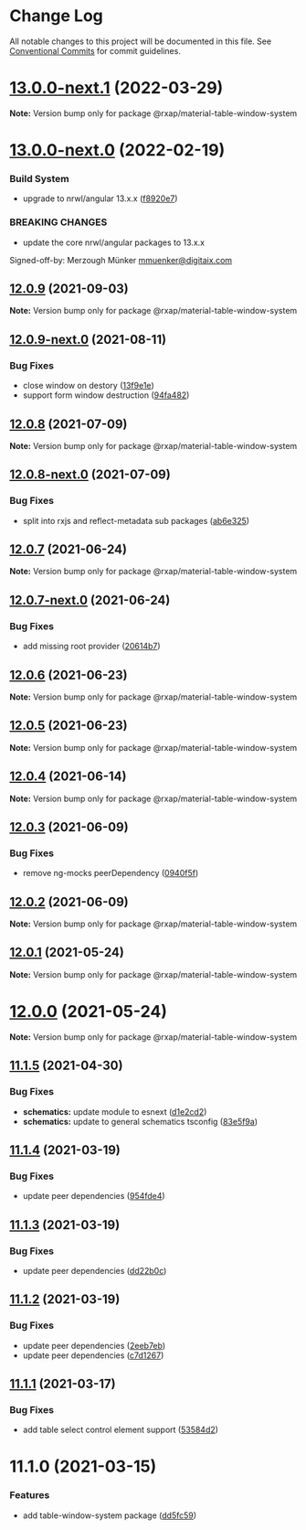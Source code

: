 # Change Log

All notable changes to this project will be documented in this file.
See [Conventional Commits](https://conventionalcommits.org) for commit guidelines.

# [13.0.0-next.1](https://gitlab.com/rxap/packages/compare/@rxap/material-table-window-system@13.0.0-next.0...@rxap/material-table-window-system@13.0.0-next.1) (2022-03-29)

**Note:** Version bump only for package @rxap/material-table-window-system





# [13.0.0-next.0](https://gitlab.com/rxap/packages/compare/@rxap/material-table-window-system@12.0.9...@rxap/material-table-window-system@13.0.0-next.0) (2022-02-19)


### Build System

* upgrade to nrwl/angular 13.x.x ([f8920e7](https://gitlab.com/rxap/packages/commit/f8920e7dde7bd2d4b4efac2b7097543d51482f81))


### BREAKING CHANGES

* update the core nrwl/angular packages to 13.x.x

Signed-off-by: Merzough Münker <mmuenker@digitaix.com>





## [12.0.9](https://gitlab.com/rxap/packages/compare/@rxap/material-table-window-system@12.0.9-next.0...@rxap/material-table-window-system@12.0.9) (2021-09-03)

**Note:** Version bump only for package @rxap/material-table-window-system





## [12.0.9-next.0](https://gitlab.com/rxap/packages/compare/@rxap/material-table-window-system@12.0.8...@rxap/material-table-window-system@12.0.9-next.0) (2021-08-11)


### Bug Fixes

* close window on destory ([13f9e1e](https://gitlab.com/rxap/packages/commit/13f9e1eea56eaab58cef1b5a9f67587d4390c3eb))
* support form window destruction ([94fa482](https://gitlab.com/rxap/packages/commit/94fa482f837556483018683241af42832065dd58))





## [12.0.8](https://gitlab.com/rxap/packages/compare/@rxap/material-table-window-system@12.0.8-next.0...@rxap/material-table-window-system@12.0.8) (2021-07-09)

**Note:** Version bump only for package @rxap/material-table-window-system





## [12.0.8-next.0](https://gitlab.com/rxap/packages/compare/@rxap/material-table-window-system@12.0.7...@rxap/material-table-window-system@12.0.8-next.0) (2021-07-09)


### Bug Fixes

* split into rxjs and reflect-metadata sub packages ([ab6e325](https://gitlab.com/rxap/packages/commit/ab6e32562dbed73752165f3568624f8d3417d7ee))





## [12.0.7](https://gitlab.com/rxap/packages/compare/@rxap/material-table-window-system@12.0.7-next.0...@rxap/material-table-window-system@12.0.7) (2021-06-24)

**Note:** Version bump only for package @rxap/material-table-window-system





## [12.0.7-next.0](https://gitlab.com/rxap/packages/compare/@rxap/material-table-window-system@12.0.6...@rxap/material-table-window-system@12.0.7-next.0) (2021-06-24)


### Bug Fixes

* add missing root provider ([20614b7](https://gitlab.com/rxap/packages/commit/20614b74e6e0c2b04b7737ef528dd5ed7b15c7b8))





## [12.0.6](https://gitlab.com/rxap/packages/compare/@rxap/material-table-window-system@12.0.5...@rxap/material-table-window-system@12.0.6) (2021-06-23)

**Note:** Version bump only for package @rxap/material-table-window-system





## [12.0.5](https://gitlab.com/rxap/packages/compare/@rxap/material-table-window-system@12.0.4...@rxap/material-table-window-system@12.0.5) (2021-06-23)

**Note:** Version bump only for package @rxap/material-table-window-system





## [12.0.4](https://gitlab.com/rxap/packages/compare/@rxap/material-table-window-system@12.0.3...@rxap/material-table-window-system@12.0.4) (2021-06-14)

**Note:** Version bump only for package @rxap/material-table-window-system





## [12.0.3](https://gitlab.com/rxap/packages/compare/@rxap/material-table-window-system@12.0.2...@rxap/material-table-window-system@12.0.3) (2021-06-09)


### Bug Fixes

* remove ng-mocks peerDependency ([0940f5f](https://gitlab.com/rxap/packages/commit/0940f5f9a79d07c3ad82d7cf6ae17aeb28b23158))





## [12.0.2](https://gitlab.com/rxap/packages/compare/@rxap/material-table-window-system@11.1.6...@rxap/material-table-window-system@12.0.2) (2021-06-09)

**Note:** Version bump only for package @rxap/material-table-window-system





## [12.0.1](https://gitlab.com/rxap/packages/compare/@rxap/material-table-window-system@12.0.0...@rxap/material-table-window-system@12.0.1) (2021-05-24)

**Note:** Version bump only for package @rxap/material-table-window-system





# [12.0.0](https://gitlab.com/rxap/packages/compare/@rxap/material-table-window-system@11.1.5...@rxap/material-table-window-system@12.0.0) (2021-05-24)

**Note:** Version bump only for package @rxap/material-table-window-system





## [11.1.5](https://gitlab.com/rxap/packages/compare/@rxap/material-table-window-system@11.1.4...@rxap/material-table-window-system@11.1.5) (2021-04-30)


### Bug Fixes

* **schematics:** update module to esnext ([d1e2cd2](https://gitlab.com/rxap/packages/commit/d1e2cd252f3866471935131187b3acaefe2cca82))
* **schematics:** update to general schematics tsconfig ([83e5f9a](https://gitlab.com/rxap/packages/commit/83e5f9a0cf1810686a503425d87a5e4ae30b8c84))





## [11.1.4](https://gitlab.com/rxap/packages/compare/@rxap/material-table-window-system@11.1.3...@rxap/material-table-window-system@11.1.4) (2021-03-19)


### Bug Fixes

* update peer dependencies ([954fde4](https://gitlab.com/rxap/packages/commit/954fde47836ff0c1f25a77c33ff871ddc7685b6c))





## [11.1.3](https://gitlab.com/rxap/packages/compare/@rxap/material-table-window-system@11.1.2...@rxap/material-table-window-system@11.1.3) (2021-03-19)


### Bug Fixes

* update peer dependencies ([dd22b0c](https://gitlab.com/rxap/packages/commit/dd22b0ce053bc266c7aea659a2faf3be39f424e7))





## [11.1.2](https://gitlab.com/rxap/packages/compare/@rxap/material-table-window-system@11.1.1...@rxap/material-table-window-system@11.1.2) (2021-03-19)


### Bug Fixes

* update peer dependencies ([2eeb7eb](https://gitlab.com/rxap/packages/commit/2eeb7eb85eedd6d610e855dc1724c7153cf01fd0))
* update peer dependencies ([c7d1267](https://gitlab.com/rxap/packages/commit/c7d12671f3efc198985cddee92caa2558e74b023))





## [11.1.1](https://gitlab.com/rxap/packages/compare/@rxap/material-table-window-system@11.1.0...@rxap/material-table-window-system@11.1.1) (2021-03-17)


### Bug Fixes

* add table select control element support ([53584d2](https://gitlab.com/rxap/packages/commit/53584d21f06655b0ac999cbbc07d99d9d4ddd096))





# 11.1.0 (2021-03-15)


### Features

* add table-window-system package ([dd5fc59](https://gitlab.com/rxap/packages/commit/dd5fc5913b76329560997cd23242b1218842ce04))
